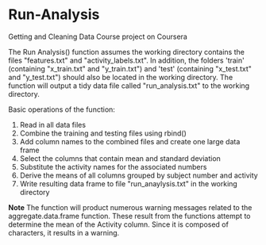 Run-Analysis
============

Getting and Cleaning Data Course project on Coursera

The Run Analysis() function assumes the working directory contains the files "features.txt" and "activity_labels.txt".  In addition, the folders 'train' (containing "x_train.txt" and "y_train.txt") and 'test' (containing "x_test.txt" and "y_test.txt") should also be located in the working directory.
The function will output a tidy data file called "run_analysis.txt" to the working directory.

Basic operations of the function:
1) Read in all data files
2) Combine the training and testing files using rbind()
3) Add column names to the combined files and create one large data frame
4) Select the columns that contain mean and standard deviation
5) Substitute the activity names for the associated numbers
6) Derive the means of all columns grouped by subject number and activity
7) Write resulting data frame to file "run_anaylysis.txt" in the working directory

**Note**
The function will product numerous warning messages related to the aggregate.data.frame function.  These result from the functions attempt to determine the mean of the Activity column.  Since it is composed of characters, it results in a warning.
